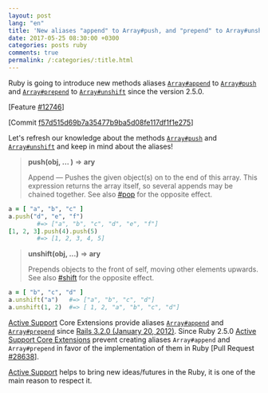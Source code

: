 ```yaml
---
layout: post
lang: "en"
title: 'New aliases "append" to Array#push, and "prepend" to Array#unshift (since Ruby 2.5.0)'
date: 2017-05-25 08:30:00 +0300
categories: posts ruby
comments: true
permalink: /:categories/:title.html
---
```


Ruby is going to introduce new methods aliases [`Array#append`](https://docs.ruby-lang.org/en/trunk/Array.html#method-i-append) to [`Array#push`](https://docs.ruby-lang.org/en/trunk/Array.html#method-i-push) and [`Array#prepend`](https://docs.ruby-lang.org/en/trunk/Array.html#method-i-prepend) to [`Array#unshift`](https://docs.ruby-lang.org/en/trunk/Array.html#method-i-unshift) since the version 2.5.0.

[Feature [#12746](https://bugs.ruby-lang.org/issues/12746)]

[Commit [f57d515d69b7a35477b9ba5d08fe117df1f1e275](https://github.com/ruby/ruby/commit/f57d515d69b7a35477b9ba5d08fe117df1f1e275)]

Let's refresh our knowledge about the methods [`Array#push`](https://docs.ruby-lang.org/en/trunk/Array.html#method-i-push) and [`Array#unshift`](https://docs.ruby-lang.org/en/trunk/Array.html#method-i-unshift) and keep in mind about the aliases!

> **push(obj, ... )** => **ary**
>
> Append — Pushes the given object(s) on to the end of this array. This expression returns the array itself, so several appends may be chained together. See also [#pop](https://docs.ruby-lang.org/en/trunk/Array.html#method-i-pop) for the opposite effect.
```ruby
a = [ "a", "b", "c" ]
a.push("d", "e", "f")
        #=> ["a", "b", "c", "d", "e", "f"]
[1, 2, 3].push(4).push(5)
        #=> [1, 2, 3, 4, 5]
```

> **unshift(obj, ...)** => **ary**
>
> Prepends objects to the front of self, moving other elements upwards. See also [#shift](https://docs.ruby-lang.org/en/trunk/Array.html#method-i-shift) for the opposite effect.
```ruby
a = [ "b", "c", "d" ]
a.unshift("a")   #=> ["a", "b", "c", "d"]
a.unshift(1, 2)  #=> [ 1, 2, "a", "b", "c", "d"]
```

[Active Support](https://github.com/rails/rails/tree/3-2-stable/activesupport) Core Extensions provide aliases [`Array#append`](https://docs.ruby-lang.org/en/trunk/Array.html#method-i-append) and [`Array#prepend`](https://docs.ruby-lang.org/en/trunk/Array.html#method-i-prepend) since [Rails 3.2.0 (January 20, 2012)](https://github.com/rails/rails/blob/3-2-stable/activesupport/CHANGELOG.md#rails-320-january-20-2012).
Since Ruby 2.5.0 [Active Support Core Extensions](https://github.com/rails/rails/tree/master/activesupport/lib/active_support/core_ext/array) prevent creating aliases `Array#append` and `Array#prepend` in favor of the implementation of them in Ruby [Pull Request [#28638](https://github.com/rails/rails/pull/28638)].

[Active Support](https://github.com/rails/rails/tree/master/activesupport) helps to bring new ideas/futures in the Ruby, it is one of the main reason to respect it.
